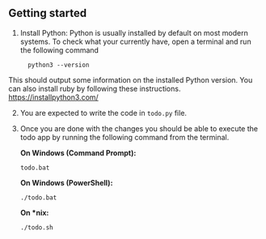 ## Getting started

1. Install Python: Python is usually installed by default on most modern systems. To check what your currently have, open a terminal and run the following command

	```
	  python3 --version

	```
  This should output some information on the installed Python version.
	You can also install ruby by following these instructions. https://installpython3.com/

2. You are expected to write the code in `todo.py` file.

3. Once you are done with the changes you should be able to execute the todo app by running the following command from the terminal.

   **On Windows (Command Prompt):**

   ```
   todo.bat
   ```

   **On Windows (PowerShell):**

   ```
   ./todo.bat
   ```

   **On \*nix:**

   ```
   ./todo.sh
   ```
